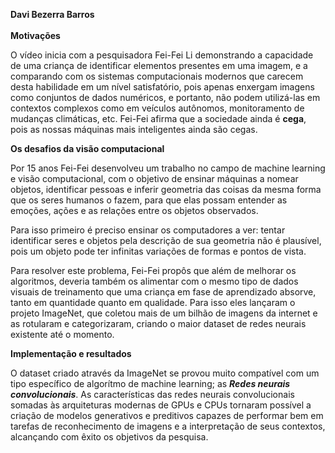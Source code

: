 **Davi Bezerra Barros**
<br>
<br>
**Motivações**

O vídeo inicia com a pesquisadora Fei-Fei Li demonstrando a capacidade de uma criança de identificar elementos presentes em uma imagem, e a comparando com os sistemas computacionais modernos que carecem desta habilidade em um nível satisfatório, pois apenas enxergam imagens como conjuntos de dados numéricos, e portanto, não podem utilizá-las em contextos complexos como em veículos autônomos, monitoramento de mudanças climáticas, etc. Fei-Fei afirma que a sociedade ainda é **cega**, pois as nossas máquinas mais inteligentes ainda são cegas.

**Os desafios da visão computacional**

Por 15 anos Fei-Fei desenvolveu um trabalho no campo de machine learning e visão computacional, com o objetivo de ensinar máquinas a nomear objetos, identificar pessoas e inferir geometria das coisas da mesma forma que os seres humanos o fazem, para que elas possam entender as emoções, ações e as relações entre os objetos observados.

Para isso primeiro é preciso ensinar os computadores a ver: tentar identificar seres e objetos pela descrição de sua geometria não é plausível, pois um objeto pode ter infinitas variações de formas e pontos de vista. 

Para resolver este problema, Fei-Fei propôs que além de melhorar os algoritmos, deveria também os alimentar com o mesmo tipo de dados visuais de treinamento que uma criança em fase de aprendizado absorve, tanto em quantidade quanto em qualidade. Para isso eles lançaram o projeto ImageNet, que coletou mais de um bilhão de imagens da internet e as rotularam e categorizaram, criando o maior dataset de redes neurais existente até o momento.

**Implementação e resultados**

O dataset criado através da ImageNet se provou muito compatível com um tipo específico de algorítmo de machine learning; as ***Redes neurais convolucionais***.  As características das redes neurais convolucionais somadas às arquiteturas modernas de GPUs e CPUs tornaram possível a criação de modelos generativos e preditivos capazes de performar bem em tarefas de reconhecimento de imagens e a interpretação de seus contextos, alcançando com êxito os objetivos da pesquisa.
